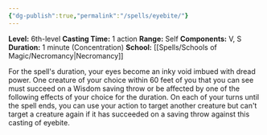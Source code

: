 ```yaml
---
{"dg-publish":true,"permalink":"/spells/eyebite/"}
---
```


**Level:** 6th-level
**Casting Time:** 1 action
**Range:** Self
**Components:** V, S
**Duration:** 1 minute (Concentration)
**School:** [[Spells/Schools of Magic/Necromancy\|Necromancy]]

For the spell's duration, your eyes become an inky void imbued with dread power. One creature of your choice within 60 feet of you that you can see must succeed on a Wisdom saving throw or be affected by one of the following effects of your choice for the duration. On each of your turns until the spell ends, you can use your action to target another creature but can't target a creature again if it has succeeded on a saving throw against this casting of eyebite.